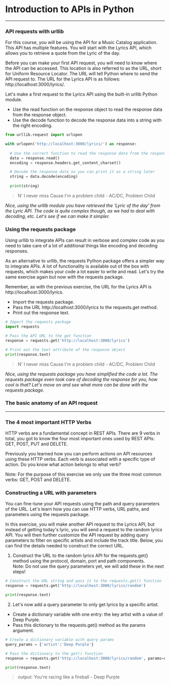 # Introduction to APIs in Python
---
### API requests with urllib
For this course, you will be using the API for a Music Catalog application. This API has multiple features. You will start with the Lyrics API, which allows you to retrieve a quote from the Lyric of the day.

Before you can make your first API request, you will need to know where the API can be accessed. This location is also referred to as the URL, short for Uniform Resource Locator. The URL will tell Python where to send the API request to. The URL for the Lyrics API is as follows: http://localhost:3000/lyrics/.

Let's make a first request to the Lyrics API using the built-in urllib Python module.
* Use the read function on the response object to read the response data from the response object.
* Use the decode function to decode the response data into a string with the right encoding.
```python
from urllib.request import urlopen

with urlopen('http://localhost:3000/lyrics/') as response:
  
  # Use the correct function to read the response data from the response object
  data = response.read()
  encoding = response.headers.get_content_charset()

  # Decode the response data so you can print it as a string later
  string = data.decode(encoding)
  
  print(string)
```
> N' I never miss Cause I'm a problem child - AC/DC, Problem Child

*Nice, using the urllib module you have retrieved the 'Lyric of the day' from the Lyric API. The code is quite complex though, as we had to deal with decoding, etc. Let's see if we can make it simpler.*

### Using the requests package
Using urllib to integrate APIs can result in verbose and complex code as you need to take care of a lot of additional things like encoding and decoding responses.

As an alternative to urllib, the requests Python package offers a simpler way to integrate APIs. A lot of functionality is available out of the box with requests, which makes your code a lot easier to write and read. Let's try the same exercise again but now with the requests package.

Remember, as with the previous exercise, the URL for the Lyrics API is http://localhost:3000/lyrics.
* Import the requests package.
* Pass the URL http://localhost:3000/lyrics to the requests.get method.
* Print out the response text.
```python
# Import the requests package
import requests

# Pass the API URL to the get function
response = requests.get('http://localhost:3000/lyrics')

# Print out the text attribute of the response object
print(response.text)
```
> N' I never miss Cause I'm a problem child - AC/DC, Problem Child

*Nice, using the requests package you have simplified the code a lot. The requests package even took care of decoding the response for you, how cool is that? Let's move on and see what more can be done with the requests package.*

### The basic anatomy of an API request
---
### The 4 most important HTTP Verbs
HTTP verbs are a fundamental concept in REST APIs. There are 9 verbs in total, you got to know the four most important ones used by REST APIs: GET, POST, PUT and DELETE.

Previously you learned how you can perform actions on API resources using these HTTP verbs. Each verb is associated with a specific type of action. Do you know what action belongs to what verb?

Note: For the purpose of this exercise we only use the three most common verbs: GET, POST and DELETE.

### Constructing a URL with parameters
You can fine-tune your API requests using the path and query parameters of the URL. Let's learn how you can use HTTP verbs, URL paths, and parameters using the requests package.

In this exercise, you will make another API request to the Lyrics API, but instead of getting today's lyric, you will send a request to the random lyrics API. You will then further customize the API request by adding query parameters to filter on specific artists and include the track title. Below, you can find the details needed to construct the correct URL.

1. Construct the URL to the random lyrics API for the requests.get() method using the protocol, domain, port and path components.    
Note: Do not use the query parameters yet, we will add these in the next steps!
```python
# Construct the URL string and pass it to the requests.get() function
response = requests.get('http://localhost:3000/lyrics/random')

print(response.text)
```
2. Let's now add a query parameter to only get lyrics by a specific artist.
* Create a dictionary variable with one entry: the key artist with a value of Deep Purple.
* Pass this dictionary to the requests.get() method as the params argument.
```python
# Create a dictionary variable with query params
query_params = {'artist':'Deep Purple'}

# Pass the dictionary to the get() function
response = requests.get('http://localhost:3000/lyrics/random', params=query_params)

print(response.text)
```
> output:     You're racing like a fireball - Deep Purple

